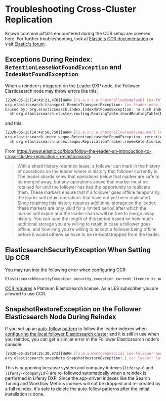 # Troubleshooting Cross-Cluster Replication

<!--add https://issues.liferay.com/browse/LPS-113128 (company and system indexes occasionally not replicated after reindex, the workaround is to manually replicate again -->

Known common pitfalls encountered during the CCR setup are covered here. For further troubleshooting, look at [Elastic's CCR documentation](https://www.elastic.co/guide/en/elasticsearch/reference/7.x/ccr-overview.html) or visit [Elastic's forum](https://discuss.elastic.co/tag/cross-cluster-replication).

## Exceptions During Reindex: `RetentionLeaseNotFoundException` and `IndexNotFoundException`

When a reindex is triggered on the Leader DXP node, the Follower Elasticsearch node may throw errors like this:

```bash
[2020-05-25T14:49:21,478][WARN ][o.e.x.c.a.ShardFollowNodeTask] [es-follower-node-1] shard follow task encounter non-retryable error
org.elasticsearch.transport.RemoteTransportException: [es-leader-node-1][127.0.0.1:9300][indices:data/read/xpack/ccr/shard_changes]
Caused by: org.elasticsearch.index.IndexNotFoundException: no such index
  at org.elasticsearch.cluster.routing.RoutingTable.shardRoutingTable(RoutingTable.java:119) ~[elasticsearch-6.8.6.jar:6.8.6]
```

and this:
```bash
[2020-05-25T14:49:50,750][WARN ][o.e.x.c.a.ShardFollowTasksExecutor] [es-follower-node-1] [liferay-20101][0] background management of retention lease [LiferayElasticsearchCluster_FOLLOWER/liferay-20101/3a22HGCGS9iDl5rCbutNHg-following-leader/liferay-20101/lZThZJuhTLSaNYTSxmeX8A] failed while following
org.elasticsearch.index.seqno.RetentionLeaseNotFoundException: retention lease with ID [LiferayElasticsearchCluster_FOLLOWER/liferay-20101/3a22HGCGS9iDl5rCbutNHg-following-leader/liferay-20101/lZThZJuhTLSaNYTSxmeX8A] not found
  at org.elasticsearch.index.seqno.ReplicationTracker.renewRetentionLease(ReplicationTracker.java:282) ~[elasticsearch-6.8.6.jar:6.8.6]
```

From <https://www.elastic.co/blog/follow-the-leader-an-introduction-to-cross-cluster-replication-in-elasticsearch>:

> With a shard history retention lease, a follower can mark in the history of operations on the leader where in history that follower currently is. The leader shards know that operations below that marker are safe to be merged away, but any operations above that marker must be retained for until the follower has had the opportunity to replicate them. These markers ensure that if a follower goes offline temporarily, the leader will retain operations that have not yet been replicated. Since retaining this history requires additional storage on the leader, these markers are only valid for a limited period after which the marker will expire and the leader shards will be free to merge away history. You can tune the length of this period based on how much additional storage you are willing to retain in case a follower goes offline, and how long you’re willing to accept a follower being offline before it would otherwise have to be re-bootstrapped from the leader.

## ElasticsearchSecurityException When Setting Up CCR

You may run into the following error when configuring CCR:

```bash
ElasticsearchSecurityException security_exception current license is non-compliant for [ccr]
```

[CCR requires](https://www.elastic.co/subscriptions#scalability-&-resiliency) a Platinum Elasticsearch license. As a LES subscriber you are allowed to use CCR.

## SnapshotRestoreException on the Follower Elasticsearch Node During Reindex

If you set up an [auto-follow pattern](./configuring-ccr-in-a-local-follower-data-center.md#replicate-the-leader-indexes) to follow the leader indexes when [configuring the local follower Elasticsearch cluster](./configuring-ccr-in-a-local-follower-data-center.md#configuring-auto-follow) and it is still in use when you reindex, you can get a similar error in the Follower Elasticsearch node's console:

```bash
[2020-05-28T14:25:30,973][WARN ][o.e.s.RestoreService] [es-follower-node-1] [_latest_/_latest_] failed to restore snapshot
org.elasticsearch.snapshots.SnapshotRestoreException: [_ccr_leader:_latest_/_latest_] cannot restore index [liferay-20101] because an open index with same name already exists in the cluster. Either close or delete the existing index or restore the index under a different name by providing a rename pattern and replacement name
```

This is happening because system and company indexes (`liferay-0` and `liferay-<companyId>`) are re-followed automatically when a reindex is performed in Liferay DXP. Since the app-driven indexes like the Search Tuning and Workflow Metrics indexes will not be dropped and re-created by a full reindex, it's safe to delete the auto-follow patterns after the initial installation is done.
